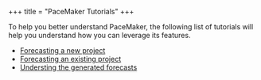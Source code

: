 +++
title = "PaceMaker Tutorials"
+++

To help you better understand PaceMaker, the following list of tutorials will help you understand how you can leverage its features.

* [Forecasting a new project](/new-project/)
* [Forecasting an existing project](/existing-project/)
* [Understing the generated forecasts](/understand-forecasts/)